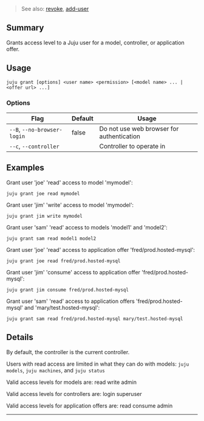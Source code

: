 > See also: [revoke](/t/10077), [add-user](/t/10193)

## Summary
Grants access level to a Juju user for a model, controller, or application offer.

## Usage
```juju grant [options] <user name> <permission> [<model name> ... | <offer url> ...]```

### Options
| Flag | Default | Usage |
| --- | --- | --- |
| `--B`, `--no-browser-login` | false | Do not use web browser for authentication |
| `--c`, `--controller` |  | Controller to operate in |

## Examples

Grant user 'joe' 'read' access to model 'mymodel':

    juju grant joe read mymodel

Grant user 'jim' 'write' access to model 'mymodel':

    juju grant jim write mymodel

Grant user 'sam' 'read' access to models 'model1' and 'model2':

    juju grant sam read model1 model2

Grant user 'joe' 'read' access to application offer 'fred/prod.hosted-mysql':

    juju grant joe read fred/prod.hosted-mysql

Grant user 'jim' 'consume' access to application offer 'fred/prod.hosted-mysql':

    juju grant jim consume fred/prod.hosted-mysql

Grant user 'sam' 'read' access to application offers 'fred/prod.hosted-mysql' and 'mary/test.hosted-mysql':

    juju grant sam read fred/prod.hosted-mysql mary/test.hosted-mysql



## Details

By default, the controller is the current controller.

Users with read access are limited in what they can do with models:
`juju models`, `juju machines`, and `juju status`

Valid access levels for models are:
    read
    write
    admin

Valid access levels for controllers are:
    login
    superuser

Valid access levels for application offers are:
    read
    consume
    admin

---

